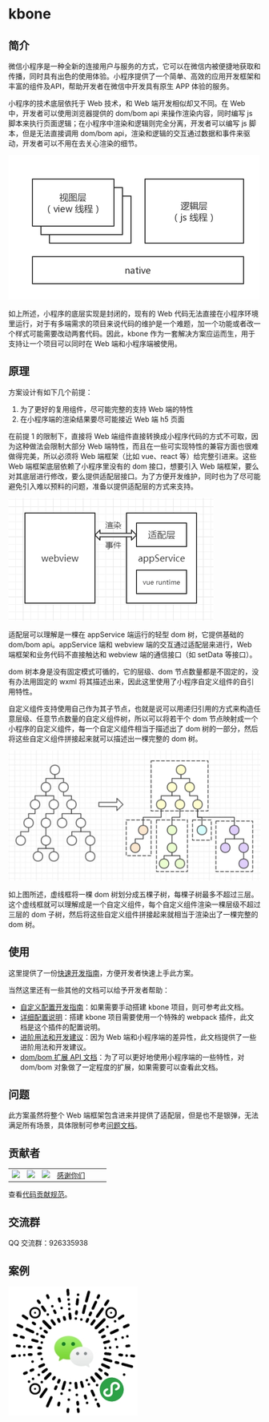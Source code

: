 # kbone

## 简介

微信小程序是一种全新的连接用户与服务的方式，它可以在微信内被便捷地获取和传播，同时具有出色的使用体验。小程序提供了一个简单、高效的应用开发框架和丰富的组件及API，帮助开发者在微信中开发具有原生 APP 体验的服务。

小程序的技术底层依托于 Web 技术，和 Web 端开发相似却又不同。在 Web 中，开发者可以使用浏览器提供的 dom/bom api 来操作渲染内容，同时编写 js 脚本来执行页面逻辑；在小程序中渲染和逻辑则完全分离，开发者可以编写 js 脚本，但是无法直接调用 dom/bom api，渲染和逻辑的交互通过数据和事件来驱动，开发者可以不用在去关心渲染的细节。

![小程序环境](./docs/images/01.jpg)

如上所述，小程序的底层实现是封闭的，现有的 Web 代码无法直接在小程序环境里运行，对于有多端需求的项目来说代码的维护是一个难题，加一个功能或者改一个样式可能需要改动两套代码。因此，kbone 作为一套解决方案应运而生，用于支持让一个项目可以同时在 Web 端和小程序端被使用。

## 原理

方案设计有如下几个前提：

1. 为了更好的复用组件，尽可能完整的支持 Web 端的特性
2. 在小程序端的渲染结果要尽可能接近 Web 端 h5 页面

在前提 1 的限制下，直接将 Web 端组件直接转换成小程序代码的方式不可取，因为这种做法会限制大部分 Web 端特性，而且在一些可实现特性的兼容方面也很难做得完美，所以必须将 Web 端框架（比如 vue、react 等）给完整引进来。这些 Web 端框架底层依赖了小程序里没有的 dom 接口，想要引入 Web 端框架，要么对其底层进行修改，要么提供适配层接口。为了方便开发维护，同时也为了尽可能避免引入难以预料的问题，准备以提供适配层的方式来支持。

![方案设计](./docs/images/02.png)

适配层可以理解是一棵在 appService 端运行的轻型 dom 树，它提供基础的 dom/bom api。appService 端和 webview 端的交互通过适配层来进行，Web 端框架和业务代码不直接触达和 webview 端的通信接口（如 setData 等接口）。

dom 树本身是没有固定模式可循的，它的层级、dom 节点数量都是不固定的，没有办法用固定的 wxml 将其描述出来，因此这里使用了小程序自定义组件的自引用特性。

自定义组件支持使用自己作为其子节点，也就是说可以用递归引用的方式来构造任意层级、任意节点数量的自定义组件树，所以可以将若干个 dom 节点映射成一个小程序的自定义组件，每一个自定义组件相当于描述出了 dom 树的一部分，然后将这些自定义组件拼接起来就可以描述出一棵完整的 dom 树。

![方案设计](./docs/images/03.jpg)

如上图所述，虚线框将一棵 dom 树划分成五棵子树，每棵子树最多不超过三层。这个虚线框就可以理解成是一个自定义组件，每个自定义组件渲染一棵层级不超过三层的 dom 子树，然后将这些自定义组件拼接起来就相当于渲染出了一棵完整的 dom 树。

## 使用

这里提供了一份[快速开发指南](./docs/quickstart.md)，方便开发者快速上手此方案。

当然这里还有一些其他的文档可以给予开发者帮助：

* [自定义配置开发指南](./docs/tutorial.md)：如果需要手动搭建 kbone 项目，则可参考此文档。
* [详细配置说明](./docs/miniprogram.config.js)：搭建 kbone 项目需要使用一个特殊的 webpack 插件，此文档是这个插件的配置说明。
* [进阶用法和开发建议](./docs/advanced.md)：因为 Web 端和小程序端的差异性，此文档提供了一些进阶用法和开发建议。
* [dom/bom 扩展 API 文档](./docs/domextend.md)：为了可以更好地使用小程序端的一些特性，对 dom/bom 对象做了一定程度的扩展，如果需要可以查看此文档。

## 问题

此方案虽然将整个 Web 端框架包含进来并提供了适配层，但是也不是银弹，无法满足所有场景，具体限制可参考[问题文档](./docs/question.md)。

## 贡献者

<table>
  <tbody>
    <tr>
      <td><a target="_blank" href="https://github.com/JuneAndGreen"><img width="60px"
            src="https://avatars2.githubusercontent.com/u/7931744?s=60&amp;v=4"></a></td>
      <td><a target="_blank" href="https://github.com/dntzhang"><img width="60px"
            src="https://avatars2.githubusercontent.com/u/7917954?s=60&amp;v=4"></a></td>
      <td><a target="_blank" href="https://github.com/stephenml"><img width="60px"
            src="https://avatars1.githubusercontent.com/u/11658803?s=60&amp;v=4"></a></td>
      <td width="92px"><a target="_blank" href="https://github.com/wechat-miniprogram/kbone/graphs/contributors">感谢你们</a></td>
    </tr>
  </tbody>
</table>

查看[代码贡献规范](./docs/develop.md)。

## 交流群

QQ 交流群：926335938

## 案例

![微信开放社区](./docs/images/code1.jpg)

